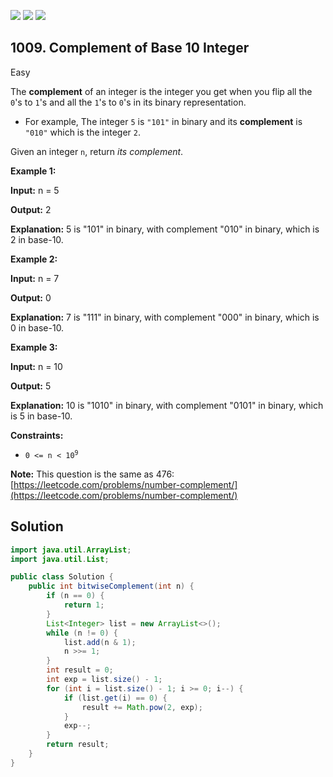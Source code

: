 [![](https://img.shields.io/github/stars/javadev/LeetCode-in-Java?label=Stars&style=flat-square)](https://github.com/javadev/LeetCode-in-Java)
[![](https://img.shields.io/github/forks/javadev/LeetCode-in-Java?label=Fork%20me%20on%20GitHub%20&style=flat-square)](https://github.com/javadev/LeetCode-in-Java/fork)
[![](https://img.shields.io/badge/-LeetCode%20in%20Kotlin-blue?style=flat-square)](https://github.com/javadev/LeetCode-in-Kotlin)

## 1009\. Complement of Base 10 Integer

Easy

The **complement** of an integer is the integer you get when you flip all the `0`'s to `1`'s and all the `1`'s to `0`'s in its binary representation.

*   For example, The integer `5` is `"101"` in binary and its **complement** is `"010"` which is the integer `2`.

Given an integer `n`, return _its complement_.

**Example 1:**

**Input:** n = 5

**Output:** 2

**Explanation:** 5 is "101" in binary, with complement "010" in binary, which is 2 in base-10.

**Example 2:**

**Input:** n = 7

**Output:** 0

**Explanation:** 7 is "111" in binary, with complement "000" in binary, which is 0 in base-10.

**Example 3:**

**Input:** n = 10

**Output:** 5

**Explanation:** 10 is "1010" in binary, with complement "0101" in binary, which is 5 in base-10.

**Constraints:**

*   <code>0 <= n < 10<sup>9</sup></code>

**Note:** This question is the same as 476: [https://leetcode.com/problems/number-complement/](https://leetcode.com/problems/number-complement/)

## Solution

```java
import java.util.ArrayList;
import java.util.List;

public class Solution {
    public int bitwiseComplement(int n) {
        if (n == 0) {
            return 1;
        }
        List<Integer> list = new ArrayList<>();
        while (n != 0) {
            list.add(n & 1);
            n >>= 1;
        }
        int result = 0;
        int exp = list.size() - 1;
        for (int i = list.size() - 1; i >= 0; i--) {
            if (list.get(i) == 0) {
                result += Math.pow(2, exp);
            }
            exp--;
        }
        return result;
    }
}
```